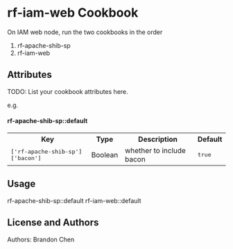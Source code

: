 rf-iam-web Cookbook
==========================

On IAM web node, run the two cookbooks in the order

1. rf-apache-shib-sp
2. rf-iam-web


Attributes
----------
TODO: List your cookbook attributes here.

e.g.
#### rf-apache-shib-sp::default
<table>
  <tr>
    <th>Key</th>
    <th>Type</th>
    <th>Description</th>
    <th>Default</th>
  </tr>
  <tr>
    <td><tt>['rf-apache-shib-sp']['bacon']</tt></td>
    <td>Boolean</td>
    <td>whether to include bacon</td>
    <td><tt>true</tt></td>
  </tr>
</table>

Usage
-----
rf-apache-shib-sp::default
rf-iam-web::default

License and Authors
-------------------
Authors: Brandon Chen
